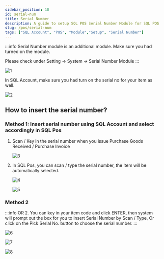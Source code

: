 ```yaml
---
sidebar_position: 18
id: serial-num
title: Serial Number
description: A guide to setup SQL POS Serial Number Module for SQL POS System
slug: /pos/serial-num
tags: ["SQL Account", "POS", "Module","Setup", "Serial Number"]
---
```


:::info
Serial Number module is an additional module. Make sure you had turned on the module.

Please check under Setting -> System -> Serial Number Module
:::

![1](/img/pos/serial-num/1.png)

In SQL Account, make sure you had turn on the serial no for your item as well.

![2](/img/pos/serial-num/2.png)

## How to insert the serial number?

### Method 1: Insert serial number using SQL Account and select accordingly in SQL Pos

1. Scan / Key in the serial number when you issue Purchase Goods Received / Purchase Invoice

    ![3](/img/pos/serial-num/3.png)

2. In SQL Pos, you can scan / type the serial number, the item will be automatically selected.

    ![4](/img/pos/serial-num/4.png)

    ![5](/img/pos/serial-num/5.png)

### Method 2

:::info OR
2. You can key in your item code and click ENTER, then system will prompt out the box for you
to insert Serial Number by Scan / Type, Or click on the Pick Serial No. button to choose the serial
number.
:::

![6](/img/pos/serial-num/6.png)

![7](/img/pos/serial-num/7.png)

![8](/img/pos/serial-num/8.png)
